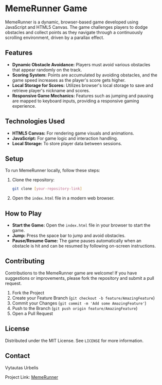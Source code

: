 # MemeRunner Game

MemeRunner is a dynamic, browser-based game developed using JavaScript and HTML5 Canvas. The game challenges players to dodge obstacles and collect points as they navigate through a continuously scrolling environment, driven by a parallax effect.

## Features

- **Dynamic Obstacle Avoidance:** Players must avoid various obstacles that appear randomly on the track.
- **Scoring System:** Points are accumulated by avoiding obstacles, and the game speed increases as the player's score gets higher.
- **Local Storage for Scores:** Utilizes browser's local storage to save and retrieve player's nickname and scores.
- **Responsive Game Mechanics:** Features such as jumping and pausing are mapped to keyboard inputs, providing a responsive gaming experience.

## Technologies Used

- **HTML5 Canvas:** For rendering game visuals and animations.
- **JavaScript:** For game logic and interaction handling.
- **Local Storage:** To store player data between sessions.

## Setup

To run MemeRunner locally, follow these steps:

1. Clone the repository:
   ```bash
   git clone [your-repository-link]

2. Open the `index.html` file in a modern web browser.

## How to Play

- **Start the Game:** Open the `index.html` file in your browser to start the game.
- **Jump:** Press the space bar to jump and avoid obstacles.
- **Pause/Resume Game:** The game pauses automatically when an obstacle is hit and can be resumed by following on-screen instructions.

## Contributing

Contributions to the MemeRunner game are welcome! If you have suggestions or improvements, please fork the repository and submit a pull request.

1. Fork the Project
2. Create your Feature Branch (`git checkout -b feature/AmazingFeature`)
3. Commit your Changes (`git commit -m 'Add some AmazingFeature'`)
4. Push to the Branch (`git push origin feature/AmazingFeature`)
5. Open a Pull Request

## License

Distributed under the MIT License. See `LICENSE` for more information.

## Contact

Vytautas Urbelis

Project Link: [MemeRunner](https://github.com/vytautas-urbelis/memeRunner/)
